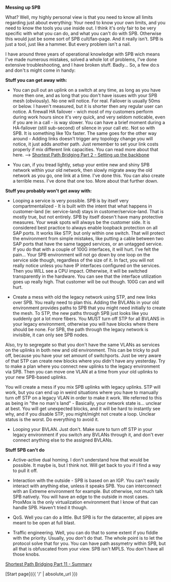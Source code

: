 **Messing up SPB**

What? Well, my highly personal view is that you need to know all limits regarding just about everything: Your need to know your own limits, and you need to know the tools you use inside out. I think it's only fair to be very specific with what you can do, and what you can't do with SPB. Otherwise this would just be some sort of SPB cult/fan-page. And it really isn't. SPB is just a tool, just like a hammer. But every problem isn't a nail. 

I have around three years of operational knowledge with SPB wich means I've made numerous mistakes, solved a whole lot of problems, I've done extensive troubleshooting, and I have broken stuff. Badly... So, a few do:s and don't:s might come in handy:

**Stuff you can get away with:**

* You can pull out an uplink on a switch at any time, as long as you have more then one, and as long that you don't have issues with your SPB mesh (obviously). No one will notice. For real. Failover is usually 50ms or below. I haven't measured, but it is shorter then any regular user can notice. A firewall HA failover - wich most of my customers perform during work hours since it's very quick, and very seldom noticable, even if you are in a call - is way slower. You can have a brief moment during a HA-failover (still sub-second) of silence in your call etc. Not so with SPB. It is something like 10x faster. The same goes for the other way around - Adding links doesn't trigger any topology change you will notice, it just adds another path. Just remember to set your link costs properly if mix different link capacities. You can read more about that here. --> [Shortest Path Bridging Part 2 - Setting up the backbone](https://networkundertaker.com/2023/04/10/Shortest-Path-Bridging-part-2.html)

* You can, if you tread lightly, setup your entire new and shiny SPB network within your old network, then slowly migrate away the old network as you go, one link at a time. I've done this. You can also create a terrible mess. I've done that one too. More about that further down.


**Stuff you probably won't get away with:**

* Looping a service is very possible. SPB is by itself very compartmentalized - It is built with the intent that what happens in customer-land (ie: service-land) stays in customer/service-land. That is mostly true, but not entirely. SPB by itself doesn't have many protective measures. Your weak spots will always be the customer side. It is considered best practice to always enable loopback protection on all SAP ports. It works like STP, but only within one switch. That will protect the environment from simple mistakes, like putting a cable between two SAP ports that have the same tagged services, or an untagged service. If you do that with a couple of 100G interfaces, it will hurt. I've felt the pain... Your SPB environment will not go down by one loop on the service side though, regardless of the size of it. In fact, you will not really notice unless you have IP interfaces configured on the services. Then you WILL see a CPU impact. Otherwise, it will be switched transparently in the hardware. You can see that the interface utilization goes up really high. That customer will be out though. 100G can and will hurt.

* Create a mess with old the legacy network using STP, and new links over SPB. You really need to plan this. Adding the BVLANs in your old environment provides paths to SPB that you might need initially to create the mesh. To STP, the new paths through SPB just looks like you suddenly got a lot more fibers. You MUST turn off STP for all BVLANS in your legacy environment, otherwise you will have blocks where there should be none. For SPB, the path through the legacy network is invisible, it can only see SPB nodes. 

Also, try to segregate so that you don't have the same VLANs as services on the uplinks in both new and old environment. This can be tricky to pull off, because you have your set amount of switchports. Just be very aware of that STP can create new blocks where you didn't have any yesterday. Try to make a plan where you connect new uplinks to the legacy environment via SPB. Then you can move one VLAN at a time from your old uplinks to your new SPB-based uplinks. 

You will create a mess if you mix SPB uplinks with legacy uplinks. STP will work, but you can end up in weird situations where you have to manually turn off STP on a legacy VLAN in order to make it work. We referred to this as being in "the no man's land" - Basically, your network state is... unclear at best. You will get unexpected blocks, and it will be hard to instantly see why, and if you disable STP, you might/might not create a loop. Unclear status is the worst. Do everything to avoid it.

* Looping your BVLAN. Just don't. Make sure to turn off STP in your legacy environment if you switch any BVLANs through it, and don't ever connect anything else to the assigned BVLANs. 

**Stuff SPB can't do**

* Active-active dual homing. I don't understand how that would be possible. It maybe is, but I think not. Will get back to you if I find a way to pull it off.

* Interaction with the outside - SPB is based on an IGP. You can't easily interact with anything else, unless it speaks SPB. You can interconnect with an Extreme environment for example. But otherwise, not much talk SPB natively. You will have an edge to the outside in most cases. ProxMox is the only virtualization environment that I know of that can handle SPB. Haven't tried it though.

* QoS. Well you can do a little. But SPB is for the datacenter, all pipes are meant to be open at full blast.

* Traffic engineering. Well, you can do that to some extent if you fiddle with the priority. Usually, you don't do that. The whole point is to let the protocol solve that for you. You can have path assymetry within SPB, but all that is obfuscated from your view. SPB isn't MPLS. You don't have all those knobs.


[Shortest Path Bridging Part 11 - Summary](https://networkundertaker.com/2023/05/01/Shortest-Path-Bridging-part-11.html)

[Start page]({{ '/' | absolute_url }})